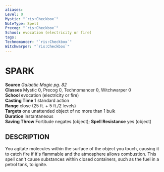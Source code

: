 ```yaml
---
aliases: 
Level: 0
Mystic: "`ris:Checkbox`"
NoteType: Spell
Precog: "`ris:Checkbox`"
School: evocation (electricity or fire)
tags: 
Technomancer: "`ris:Checkbox`"
Witchwarper: "`ris:Checkbox`"
---
```

# SPARK

**Source** _Galactic Magic pg. 82_  
**Classes** Mystic 0, Precog 0, Technomancer 0, Witchwarper 0  
**School** evocation (electricity or fire)  
**Casting Time** 1 standard action  
**Range** close (25 ft. + 5 ft./2 levels)  
**Targets** one unattended object of no more than 1 bulk  
**Duration** instantaneous  
**Saving Throw** Fortitude negates (object); **Spell Resistance** yes (object)

## DESCRIPTION

You agitate molecules within the surface of the object you touch, causing it to catch fire if it's flammable and the atmosphere allows combustion. This spell can't cause substances within closed containers, such as the fuel in a petrol tank, to ignite.